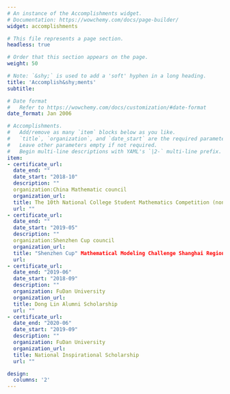 ```yaml
---
# An instance of the Accomplishments widget.
# Documentation: https://wowchemy.com/docs/page-builder/
widget: accomplishments

# This file represents a page section.
headless: true

# Order that this section appears on the page.
weight: 50

# Note: `&shy;` is used to add a 'soft' hyphen in a long heading.
title: 'Accomplish&shy;ments'
subtitle:

# Date format
#   Refer to https://wowchemy.com/docs/customization/#date-format
date_format: Jan 2006

# Accomplishments.
#   Add/remove as many `item` blocks below as you like.
#   `title`, `organization`, and `date_start` are the required parameters.
#   Leave other parameters empty if not required.
#   Begin multi-line descriptions with YAML's `|2-` multi-line prefix.
item:
- certificate_url: 
  date_end: ""
  date_start: "2018-10"
  description: ""
  organization:China Mathematic council
  organization_url: 
  title: The 10th National College Student Mathematics Competition (non-mathematics) First Prize
  url: ""
- certificate_url: 
  date_end: ""
  date_start: "2019-05"
  description: ""
  organization:Shenzhen Cup council
  organization_url:  
  title: "Shenzhen Cup" Mathematical Modeling Challenge Shanghai Region  Third Prize
  url: 
- certificate_url: 
  date_end: "2019-06"
  date_start: "2018-09"
  description: ""
  organization: FuDan University
  organization_url: 
  title: Dong Lin Alumni Scholarship
  url: ""
- certificate_url: 
  date_end: "2020-06"
  date_start: "2019-09"
  description: ""
  organization: FuDan University
  organization_url: 
  title: National Inspirational Scholarship
  url: ""

design:
  columns: '2' 
---
```

